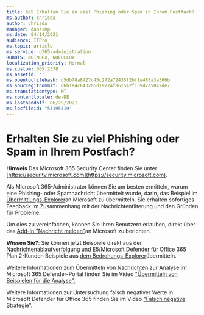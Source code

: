 ```yaml
---
title: 665 Erhalten Sie zu viel Phishing oder Spam in Ihrem Postfach?
ms.author: chrisda
author: chrisda
manager: dansimp
ms.date: 04/14/2021
audience: ITPro
ms.topic: article
ms.service: o365-administration
ROBOTS: NOINDEX, NOFOLLOW
localization_priority: Normal
ms.custom: 665,2578
ms.assetid: ''
ms.openlocfilehash: d5db78a8427c45c272a72435f2bf1e485a3a366b
ms.sourcegitcommit: d6b1e4c843206d1977af861542f139d7a5042de7
ms.translationtype: MT
ms.contentlocale: de-DE
ms.lasthandoff: 06/29/2021
ms.locfileid: "53195519"
---
```

# <a name="are-you-receiving-too-much-phish-or-spam-in-your-mailbox"></a>Erhalten Sie zu viel Phishing oder Spam in Ihrem Postfach?

**Hinweis** Das Microsoft 365 Security Center finden Sie unter [https://security.microsoft.com](https://security.microsoft.com).

Als Microsoft 365-Administrator können Sie am besten ermitteln, warum eine Phishing- oder Spamnachricht übermittelt wurde, darin, das Beispiel im [Übermittlungs-Explorer](https://security.microsoft.com/reportsubmission)an Microsoft zu übermitteln. Sie erhalten sofortiges Feedback im Zusammenhang mit der Nachrichtenfilterung und den Gründen für Probleme.

Um dies zu vereinfachen, können Sie Ihren Benutzern erlauben, direkt über das [Add-In "Nachricht melden"](https://appsource.microsoft.com/product/office/WA104381180?src=office&tab=Overview)an Microsoft zu berichten.

**Wissen Sie?**: Sie können jetzt Beispiele direkt aus der [Nachrichtenablaufverfolgung](https://security.microsoft.com/messagetrace) und E5/Microsoft Defender für Office 365 Plan 2-Kunden Beispiele aus [dem Bedrohungs-Explorer](/microsoft-365/security/office-365-security/threat-explorer)übermitteln.

Weitere Informationen zum Übermitteln von Nachrichten zur Analyse im Microsoft 365 Defender-Portal finden Sie im Video ["Übermitteln von Beispielen für die Analyse".](https://go.microsoft.com/fwlink/?linkid=2166435)

Weitere Informationen zur Untersuchung falsch negativer Werte in Microsoft Defender für Office 365 finden Sie im Video ["Falsch negative Strategie".](https://go.microsoft.com/fwlink/?linkid=2166434)

